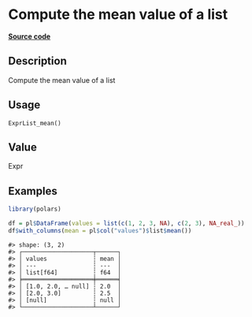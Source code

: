 

# Compute the mean value of a list

[**Source code**](https://github.com/pola-rs/r-polars/tree/741f9cd2614b3302a4d033bcae447425e1b91191/R/expr__list.R#L47)

## Description

Compute the mean value of a list

## Usage

<pre><code class='language-R'>ExprList_mean()
</code></pre>

## Value

Expr

## Examples

``` r
library(polars)

df = pl$DataFrame(values = list(c(1, 2, 3, NA), c(2, 3), NA_real_))
df$with_columns(mean = pl$col("values")$list$mean())
```

    #> shape: (3, 2)
    #> ┌────────────────────┬──────┐
    #> │ values             ┆ mean │
    #> │ ---                ┆ ---  │
    #> │ list[f64]          ┆ f64  │
    #> ╞════════════════════╪══════╡
    #> │ [1.0, 2.0, … null] ┆ 2.0  │
    #> │ [2.0, 3.0]         ┆ 2.5  │
    #> │ [null]             ┆ null │
    #> └────────────────────┴──────┘
